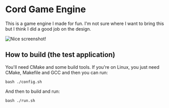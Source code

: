 # Cord Game Engine

This is a game engine I made for fun. I'm not sure where I want to bring this but I think I did a good job on the design.

![Nice screenshot!](https://i.imgur.com/tdnAN0e.png)

## How to build (the test application)

You'll need CMake and some build tools. If you're on Linux, you just need CMake, Makefile and GCC and then you can run:

```bash ./config.sh```

And then to build and run:

```bash ./run.sh```
